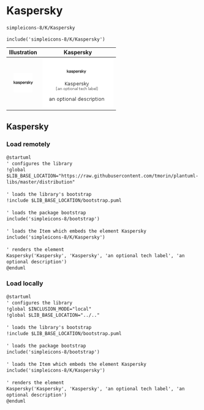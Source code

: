 # Kaspersky


```text
simpleicons-8/K/Kaspersky
```

```text
include('simpleicons-8/K/Kaspersky')
```



| Illustration | Kaspersky |
| :---: | :---: |
| ![illustration for Illustration](../../simpleicons-8/K/Kaspersky.png) | ![illustration for Kaspersky](../../simpleicons-8/K/Kaspersky.Local.png) |




## Kaspersky

### Load remotely
```plantuml
@startuml
' configures the library
!global $LIB_BASE_LOCATION="https://raw.githubusercontent.com/tmorin/plantuml-libs/master/distribution"

' loads the library's bootstrap
!include $LIB_BASE_LOCATION/bootstrap.puml

' loads the package bootstrap
include('simpleicons-8/bootstrap')

' loads the Item which embeds the element Kaspersky
include('simpleicons-8/K/Kaspersky')

' renders the element
Kaspersky('Kaspersky', 'Kaspersky', 'an optional tech label', 'an optional description')
@enduml
```

### Load locally
```plantuml
@startuml
' configures the library
!global $INCLUSION_MODE="local"
!global $LIB_BASE_LOCATION="../.."

' loads the library's bootstrap
!include $LIB_BASE_LOCATION/bootstrap.puml

' loads the package bootstrap
include('simpleicons-8/bootstrap')

' loads the Item which embeds the element Kaspersky
include('simpleicons-8/K/Kaspersky')

' renders the element
Kaspersky('Kaspersky', 'Kaspersky', 'an optional tech label', 'an optional description')
@enduml
```

